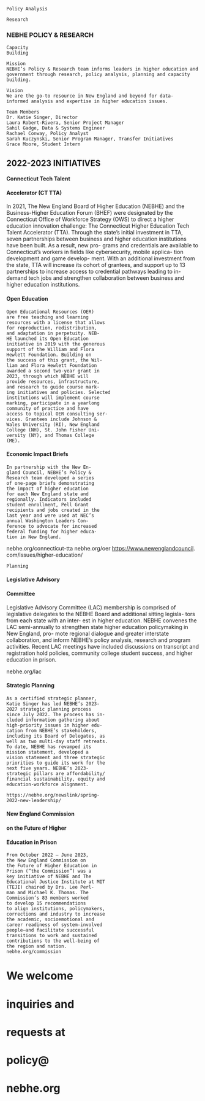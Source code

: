 ```
Policy Analysis
```
```
Research
```
### NEBHE POLICY & RESEARCH

```
Capacity
Building
```
```
Mission
NEBHE’s Policy & Research team informs leaders in higher education and
government through research, policy analysis, planning and capacity
building.
```
```
Vision
We are the go-to resource in New England and beyond for data-
informed analysis and expertise in higher education issues.
```
```
Team Members
Dr. Katie Singer, Director
Laura Robert-Rivera, Senior Project Manager
Sahil Gadge, Data & Systems Engineer
Rachael Conway, Policy Analyst
Sarah Kuczynski, Senior Program Manager, Transfer Initiatives
Grace Moore, Student Intern
```
## 2022-2023 INITIATIVES

#### Connecticut Tech Talent

#### Accelerator (CT TTA)

In 2021, The New England Board
of Higher Education (NEBHE) and
the Business-Higher Education
Forum (BHEF) were designated by
the Connecticut Office of Workforce
Strategy (OWS) to direct a higher
education innovation challenge: The
Connecticut Higher Education Tech
Talent Accelerator (TTA). Through
the state’s initial investment in TTA,
seven partnerships between business
and higher education institutions
have been built. As a result, new pro-
grams and credentials are available
to Connecticut’s workers in fields
like cybersecurity, mobile applica-
tion development and game develop-
ment. With an additional investment
from the state, TTA will increase its
cohort of grantees, and support up
to 13 partnerships to increase access
to credential pathways leading to
in-demand tech jobs and strengthen
collaboration between business and
higher education institutions.

#### Open Education

```
Open Educational Resources (OER)
are free teaching and learning
resources with a license that allows
for reproduction, redistribution,
and adaptation in perpetuity. NEB-
HE launched its Open Education
initiative in 2019 with the generous
support of the William and Flora
Hewlett Foundation. Building on
the success of this grant, the Wil-
liam and Flora Hewlett Foundation
awarded a second two-year grant in
2023, through which NEBHE will
provide resources, infrastructure,
and research to guide course mark-
ing initiatives and policies. Selected
institutions will implement course
marking, participate in a yearlong
community of practice and have
access to topical OER consulting ser-
vices. Grantees include Johnson &
Wales University (RI), New England
College (NH), St. John Fisher Uni-
versity (NY), and Thomas College
(ME).
```
#### Economic Impact Briefs

```
In partnership with the New En-
gland Council, NEBHE’s Policy &
Research team developed a series
of one-page briefs demonstrating
the impact of higher education
for each New England state and
regionally. Indicators included
student enrollment, Pell Grant
recipients and jobs created in the
last year and were used at NEC’s
annual Washington Leaders Con-
ference to advocate for increased
federal funding for higher educa-
tion in New England.
```
nebhe.org/connecticut-tta nebhe.org/oer https://www.newenglandcouncil.
com/issues/higher-education/

```
Planning
```

#### Legislative Advisory

#### Committee

Legislative Advisory Committee
(LAC) membership is comprised of
legislative delegates to the NEBHE
Board and additional sitting legisla-
tors from each state with an inter-
est in higher education. NEBHE
convenes the LAC semi-annually to
strengthen state higher education
policymaking in New England, pro-
mote regional dialogue and greater
interstate collaboration, and inform
NEBHE’s policy analysis, research
and program activities. Recent LAC
meetings have included discussions
on transcript and registration hold
policies, community college student
success, and higher education in
prison.

nebhe.org/lac

#### Strategic Planning

```
As a certified strategic planner,
Katie Singer has led NEBHE’s 2023-
2027 strategic planning process
since July 2022. The process has in-
cluded information gathering about
high-priority issues in higher edu-
cation from NEBHE’s stakeholders,
including its Board of Delegates, as
well as two multi-day staff retreats.
To date, NEBHE has revamped its
mission statement, developed a
vision statement and three strategic
priorities to guide its work for the
next five years. NEBHE’s 2023-
strategic pillars are affordability/
financial sustainability, equity and
education-workforce alignment.
```
```
https://nebhe.org/newslink/spring-
2022-new-leadership/
```
#### New England Commission

#### on the Future of Higher

#### Education in Prison

```
From October 2022 – June 2023,
the New England Commission on
the Future of Higher Education in
Prison (“the Commission”) was a
key initiative of NEBHE and The
Educational Justice Institute at MIT
(TEJI) chaired by Drs. Lee Perl-
man and Michael K. Thomas. The
Commission’s 83 members worked
to develop 15 recommendations
to align institutions, policymakers,
corrections and industry to increase
the academic, socioemotional and
career readiness of system-involved
people—and facilitate successful
transitions to work and sustained
contributions to the well-being of
the region and nation.
nebhe.org/commission
```
# We welcome

# inquiries and

# requests at

# policy@

# nebhe.org


